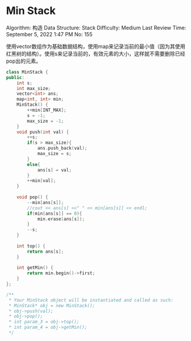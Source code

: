 # Min Stack

Algorithm: 构造
Data Structure: Stack
Difficulty: Medium
Last Review Time: September 5, 2022 1:47 PM
No: 155

使用vector数组作为基础数据结构，使用map来记录当前的最小值（因为其使用红黑树的结构）。使用s来记录当前的，有效元素的大小，这样就不需要删除已经pop出的元素。

```cpp
class MinStack {
public:
    int s;
    int max_size;
    vector<int> ans;
    map<int, int> min;
    MinStack() {
        ++min[INT_MAX];
        s = -1;
        max_size = -1;
    }
    void push(int val) {
        ++s;
        if(s > max_size){
            ans.push_back(val);
            max_size = s;
        }
        else{
            ans[s] = val;
        }
        ++min[val];
    }
    
    void pop() {
        --min[ans[s]];
        //cout << ans[s] <<" " << min[ans[s]] << endl;
        if(min[ans[s]] == 0){
            min.erase(ans[s]);
        }
        --s;
    }
    
    int top() {
        return ans[s];
    }
    
    int getMin() {
        return min.begin()->first;
    }
};

/**
 * Your MinStack object will be instantiated and called as such:
 * MinStack* obj = new MinStack();
 * obj->push(val);
 * obj->pop();
 * int param_3 = obj->top();
 * int param_4 = obj->getMin();
 */
```